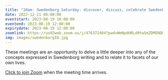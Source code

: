 ```yaml
---
title: "10am: Swedenborg Saturday: discover, discuss, celebrate Swedenborg's life and writings"
date: 2022-12-21 00:00:00
eventstart: 2023-08-19 10:00:00
eventend: 2023-08-19 12:00:00
expirydate: 2023-08-19 12:00:00
zoomlink: https://us02web.zoom.us/j/476372484?pwd=WmNpdHRLd0twSmZDMENQRit3aE8zZz09
img: images/swedenborgID.jpg
---
```


These meetings are an opportunity to delve a little deeper into any of the concepts expressed in Swedenborg writing and to relate it to facets of our own lives.

[Click to join Zoom](https://us02web.zoom.us/j/476372484?pwd=WmNpdHRLd0twSmZDMENQRit3aE8zZz09) when the meeting time arrives.
